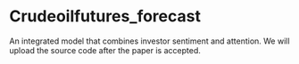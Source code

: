 # Crudeoilfutures_forecast
An integrated model that combines investor sentiment and attention.
We will upload the source code after the paper is accepted.
